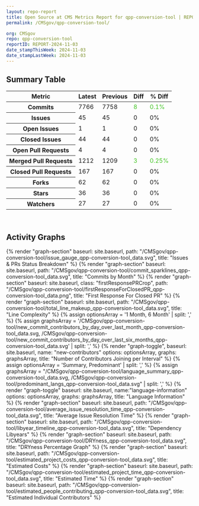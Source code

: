 ```yaml
---
layout: repo-report
title: Open Source at CMS Metrics Report for qpp-conversion-tool | REPORT-2024-11-03
permalink: /CMSgov/qpp-conversion-tool/

org: CMSgov
repo: qpp-conversion-tool
reportID: REPORT-2024-11-03
date_stampThisWeek: 2024-11-03
date_stampLastWeek: 2024-11-03
---
```

<div class="summary-table">
  <table class="usa-table usa-table--borderless">
    <h2> Summary Table </h2>
    <thead>
      <tr>
        <th scope="col">Metric</th>
        <th scope="col">Latest</th>
        <th scope="col">Previous</th>
        <th scope="col">Diff</th>
        <th scope="col">% Diff</th>
      </tr>
    </thead>
    <tbody>
      <tr>
        <th scope="row">Commits</th>
        <td>7766</td>
        <td>7758</td>
        <td style="color: #45c527" >8</td>
        <td style="color: #45c527" >0.1%</td>
      </tr>
      <tr>
        <th scope="row">Issues</th>
        <td>45</td>
        <td>45</td>
        <td style="" >0</td>
        <td style="" >0%</td>
      </tr>
      <tr>
        <th scope="row">Open Issues</th>
        <td>1</td>
        <td>1</td>
        <td style="" >0</td>
        <td style="" >0%</td>
      </tr>
      <tr>
        <th scope="row">Closed Issues</th>
        <td>44</td>
        <td>44</td>
        <td style="" >0</td>
        <td style="" >0%</td>
      </tr>
      <tr>
        <th scope="row">Open Pull Requests</th>
        <td>4</td>
        <td>4</td>
        <td style="" >0</td>
        <td style="" >0%</td>
      </tr>
      <tr>
        <th scope="row">Merged Pull Requests</th>
        <td>1212</td>
        <td>1209</td>
        <td style="color: #45c527" >3</td>
        <td style="color: #45c527" >0.25%</td>
      </tr>
      <tr>
        <th scope="row">Closed Pull Requests</th>
        <td>167</td>
        <td>167</td>
        <td style="" >0</td>
        <td style="" >0%</td>
      </tr>
      <tr>
        <th scope="row">Forks</th>
        <td>62</td>
        <td>62</td>
        <td style="" >0</td>
        <td style="" >0%</td>
      </tr>
      <tr>
        <th scope="row">Stars</th>
        <td>36</td>
        <td>36</td>
        <td style="" >0</td>
        <td style="" >0%</td>
      </tr>
      <tr>
        <th scope="row">Watchers</th>
        <td>27</td>
        <td>27</td>
        <td style="" >0</td>
        <td style="" >0%</td>
      </tr>
    </tbody>
  </table>
</div>
<div class="graph-container">
  <br>
  <h2>Activity Graphs</h2>
  <div class="all-graphs">
    <!--- Issues/PRs Status Breakdown Graph -->
    {% render "graph-section"  baseurl: site.baseurl, path: "/CMSgov/qpp-conversion-tool/issue_gauge_qpp-conversion-tool_data.svg", title: "Issues & PRs Status Breakdown" %}
    <!--- Contributor Activity Line Graph -->
    {% render "graph-section" baseurl: site.baseurl, path: "/CMSgov/qpp-conversion-tool/commit_sparklines_qpp-conversion-tool_data.svg", title: "Commits by Month" %}
    <!--- First Response For Closed PR Scatterplot -->
    {% render "graph-section" baseurl: site.baseurl, class: "firstResponsePRCrop", path: "/CMSgov/qpp-conversion-tool/firstResponseForClosedPR_qpp-conversion-tool_data.png", title: "First Response For Closed PR" %}
    <!--- Line Complexity Graphs -->
    {% render "graph-section" baseurl: site.baseurl, path: "/CMSgov/qpp-conversion-tool/total_line_makeup_qpp-conversion-tool_data.svg", title: "Line Complexity" %}
    <!--- New Commit Contributors by Day over Last Month and Last 6 Months -->
      {% assign optionsArray = '1 Month, 6 Month' | split: ',' %}
      {% assign graphsArray = '/CMSgov/qpp-conversion-tool/new_commit_contributors_by_day_over_last_month_qpp-conversion-tool_data.svg, /CMSgov/qpp-conversion-tool/new_commit_contributors_by_day_over_last_six_months_qpp-conversion-tool_data.svg' | split: ',' %}
      {% render "graph-toggle", baseurl: site.baseurl, name: "new-contributors" options: optionsArray, graphs: graphsArray, title: "Number of Contributors Joining per Interval" %}
    <!-- Languages Graphs - Summary + Predominant -->
    {% assign optionsArray = 'Summary, Predominant' | split: ',' %}
    {% assign graphsArray = "/CMSgov/qpp-conversion-tool/language_summary_qpp-conversion-tool_data.svg, /CMSgov/qpp-conversion-tool/predominant_langs_qpp-conversion-tool_data.svg" | split: ',' %}
    {% render "graph-toggle" baseurl: site.baseurl, name:"language-information" options: optionsArray, graphs: graphsArray, title: "Language Information" %}
    <!-- Average Issue Resolution Time -->
    {% render "graph-section" baseurl: site.baseurl, path: "/CMSgov/qpp-conversion-tool/average_issue_resolution_time_qpp-conversion-tool_data.svg", title: "Average Issue Resolution Time" %}
    <!-- Libyear Timeline Graph -->
    {% render "graph-section" baseurl: site.baseurl, path: "/CMSgov/qpp-conversion-tool/libyear_timeline_qpp-conversion-tool_data.svg", title: "Dependency Libyears" %}
    <!-- DRYness Percentages Graph -->
    {% render "graph-section" baseurl: site.baseurl, path: "/CMSgov/qpp-conversion-tool/DRYness_qpp-conversion-tool_data.svg", title: "DRYness Percentage Graph" %}
    <!-- Cost Estimate Chart -->
    {% render "graph-section" baseurl: site.baseurl, path: "/CMSgov/qpp-conversion-tool/estimated_project_costs_qpp-conversion-tool_data.svg", title: "Estimated Costs" %}
     <!-- Time Estimate Chart -->
    {% render "graph-section" baseurl: site.baseurl, path: "/CMSgov/qpp-conversion-tool/estimated_project_time_qpp-conversion-tool_data.svg", title: "Estimated Time" %}
    <!-- Contributor Estimate Chart -->
    {% render "graph-section" baseurl: site.baseurl, path: "/CMSgov/qpp-conversion-tool/estimated_people_contributing_qpp-conversion-tool_data.svg", title: "Estimated Individual Contributors" %}
</div>